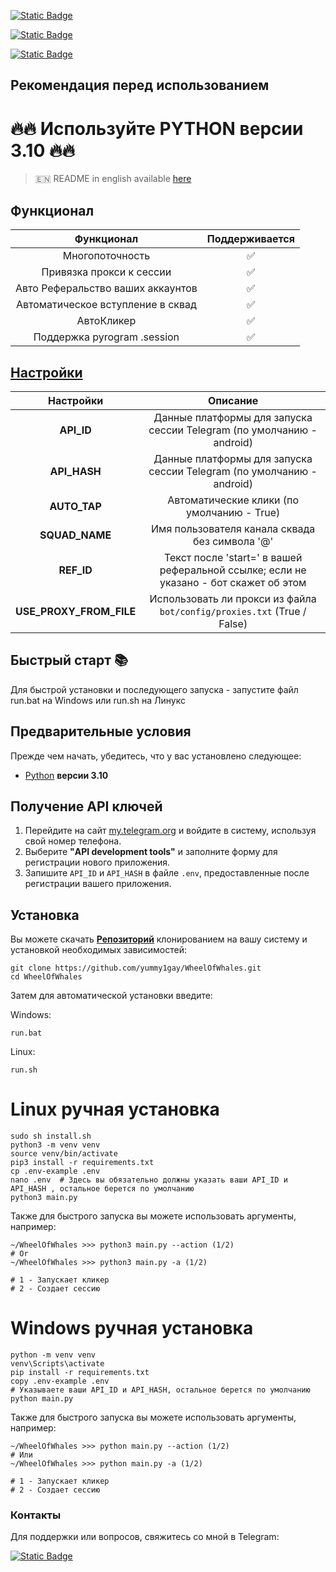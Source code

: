 [![Static Badge](https://img.shields.io/badge/Телеграм-Наш_канал-Link?style=for-the-badge&logo=Telegram&logoColor=white&logoSize=auto&color=blue)](https://t.me/hidden_coding)

[![Static Badge](https://img.shields.io/badge/Телеграм-Наш_чат-Link?style=for-the-badge&logo=Telegram&logoColor=white&logoSize=auto&color=blue)](https://t.me/hidden_codding_chat)

[![Static Badge](https://img.shields.io/badge/Телеграм-Ссылка_на_бота-Link?style=for-the-badge&logo=Telegram&logoColor=white&logoSize=auto&color=blue)](https://t.me/wheelofwhalesbot?start=CGYJGk91pub)

## Рекомендация перед использованием

# 🔥🔥 Используйте PYTHON версии 3.10 🔥🔥

> 🇪🇳 README in english available [here](README)

## Функционал  
|                               Функционал                               |  Поддерживается |
|:----------------------------------------------------------------------:|:---------------:|
|                            Многопоточность                             |       ✅        | 
|                        Привязка прокси к сессии                        |       ✅        | 
|                   Авто Реферальство ваших аккаунтов                    |       ✅        |
|                  Автоматическое вступление в сквад                     |       ✅        |
|                              АвтоКликер                                |       ✅        |
|                      Поддержка pyrogram .session                       |       ✅        |


## [Настройки](https://github.com/yummy1gay/WheelOfWhales/blob/main/.env-example/)
|        Настройки           |                                      Описание                                          |
|:--------------------------:|:--------------------------------------------------------------------------------------:|
|       **API_ID**           |        Данные платформы для запуска сессии Telegram (по умолчанию - android)           |
|      **API_HASH**          |        Данные платформы для запуска сессии Telegram (по умолчанию - android)           |
|      **AUTO_TAP**          |                       Автоматические клики (по умолчанию - True)                       |
|      **SQUAD_NAME**        |                   Имя пользователя канала сквада без символа '@'                       |
|       **REF_ID**           | Текст после 'start=' в вашей реферальной ссылке; если не указано - бот скажет об этом  |
| **USE_PROXY_FROM_FILE**    |      Использовать ли прокси из файла `bot/config/proxies.txt` (True / False)           |

## Быстрый старт 📚

Для быстрой установки и последующего запуска - запустите файл run.bat на Windows или run.sh на Линукс

## Предварительные условия
Прежде чем начать, убедитесь, что у вас установлено следующее:
- [Python](https://www.python.org/downloads/) **версии 3.10**

## Получение API ключей
1. Перейдите на сайт [my.telegram.org](https://my.telegram.org) и войдите в систему, используя свой номер телефона.
2. Выберите **"API development tools"** и заполните форму для регистрации нового приложения.
3. Запишите `API_ID` и `API_HASH` в файле `.env`, предоставленные после регистрации вашего приложения.

## Установка
Вы можете скачать [**Репозиторий**](https://github.com/yummy1gay/WheelOfWhales) клонированием на вашу систему и установкой необходимых зависимостей:
```shell
git clone https://github.com/yummy1gay/WheelOfWhales.git
cd WheelOfWhales
```

Затем для автоматической установки введите:

Windows:
```shell
run.bat
```

Linux:
```shell
run.sh
```

# Linux ручная установка
```shell
sudo sh install.sh
python3 -m venv venv
source venv/bin/activate
pip3 install -r requirements.txt
cp .env-example .env
nano .env  # Здесь вы обязательно должны указать ваши API_ID и API_HASH , остальное берется по умолчанию
python3 main.py
```

Также для быстрого запуска вы можете использовать аргументы, например:
```shell
~/WheelOfWhales >>> python3 main.py --action (1/2)
# Or
~/WheelOfWhales >>> python3 main.py -a (1/2)

# 1 - Запускает кликер
# 2 - Создает сессию
```


# Windows ручная установка
```shell
python -m venv venv
venv\Scripts\activate
pip install -r requirements.txt
copy .env-example .env
# Указываете ваши API_ID и API_HASH, остальное берется по умолчанию
python main.py
```

Также для быстрого запуска вы можете использовать аргументы, например:
```shell
~/WheelOfWhales >>> python main.py --action (1/2)
# Или
~/WheelOfWhales >>> python main.py -a (1/2)

# 1 - Запускает кликер
# 2 - Создает сессию
```




### Контакты

Для поддержки или вопросов, свяжитесь со мной в Telegram:

[![Static Badge](https://img.shields.io/badge/Телеграм-автор_бота-link?style=for-the-badge&logo=telegram&logoColor=white&logoSize=auto&color=blue)](https://t.me/yummy1gay)
